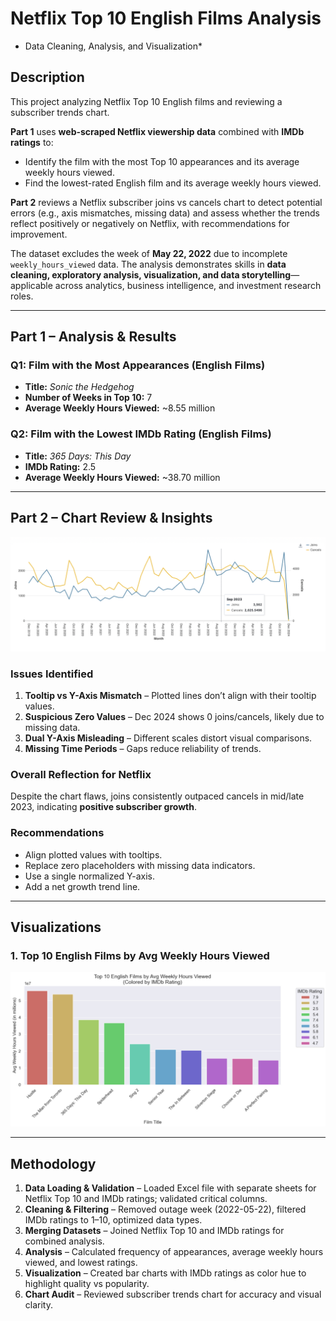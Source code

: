 # Netflix Top 10 English Films Analysis  
- Data Cleaning, Analysis, and Visualization*

## Description
This project analyzing Netflix Top 10 English films and reviewing a subscriber trends chart.  

**Part 1** uses **web-scraped Netflix viewership data** combined with **IMDb ratings** to:  
- Identify the film with the most Top 10 appearances and its average weekly hours viewed.  
- Find the lowest-rated English film and its average weekly hours viewed.  

**Part 2** reviews a Netflix subscriber joins vs cancels chart to detect potential errors (e.g., axis mismatches, missing data) and assess whether the trends reflect positively or negatively on Netflix, with recommendations for improvement.  

The dataset excludes the week of **May 22, 2022** due to incomplete `weekly_hours_viewed` data. The analysis demonstrates skills in **data cleaning, exploratory analysis, visualization, and data storytelling**—applicable across analytics, business intelligence, and investment research roles.  

---

## Part 1 – Analysis & Results

### Q1: Film with the Most Appearances (English Films)
- **Title:** *Sonic the Hedgehog*  
- **Number of Weeks in Top 10:** 7  
- **Average Weekly Hours Viewed:** ~8.55 million  

### Q2: Film with the Lowest IMDb Rating (English Films)
- **Title:** *365 Days: This Day*  
- **IMDb Rating:** 2.5  
- **Average Weekly Hours Viewed:** ~38.70 million  

---

## Part 2 – Chart Review & Insights
![Subscriber Trends Chart Review](https://github.com/Nandini2233/YipitData_Netflix_Project/blob/main/Chart%20for%20Q%233.png)
### Issues Identified
1. **Tooltip vs Y-Axis Mismatch** – Plotted lines don’t align with their tooltip values.  
2. **Suspicious Zero Values** – Dec 2024 shows 0 joins/cancels, likely due to missing data.  
3. **Dual Y-Axis Misleading** – Different scales distort visual comparisons.  
4. **Missing Time Periods** – Gaps reduce reliability of trends.  

### Overall Reflection for Netflix
Despite the chart flaws, joins consistently outpaced cancels in mid/late 2023, indicating **positive subscriber growth**.  

### Recommendations
- Align plotted values with tooltips.  
- Replace zero placeholders with missing data indicators.  
- Use a single normalized Y-axis.  
- Add a net growth trend line.  

---

## Visualizations

### 1. Top 10 English Films by Avg Weekly Hours Viewed
![Top 10 English Films by Avg Weekly Hours Viewed](https://github.com/Nandini2233/YipitData_Netflix_Project/blob/main/Top%2010%20films%20SS.png)

---

## Methodology
1. **Data Loading & Validation** – Loaded Excel file with separate sheets for Netflix Top 10 and IMDb ratings; validated critical columns.  
2. **Cleaning & Filtering** – Removed outage week (2022-05-22), filtered IMDb ratings to 1–10, optimized data types.  
3. **Merging Datasets** – Joined Netflix Top 10 and IMDb ratings for combined analysis.  
4. **Analysis** – Calculated frequency of appearances, average weekly hours viewed, and lowest ratings.  
5. **Visualization** – Created bar charts with IMDb ratings as color hue to highlight quality vs popularity.  
6. **Chart Audit** – Reviewed subscriber trends chart for accuracy and visual clarity.  


